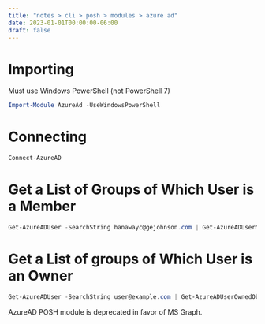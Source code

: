 ```yaml
---
title: "notes > cli > posh > modules > azure ad"
date: 2023-01-01T00:00:00-06:00
draft: false
---
```


# Importing
Must use Windows PowerShell (not PowerShell 7)
```powershell
Import-Module AzureAd -UseWindowsPowerShell
```

# Connecting
```powershell
Connect-AzureAD
```

# Get a List of Groups of Which User is a Member  
```powershell
Get-AzureADUser -SearchString hanawayc@gejohnson.com | Get-AzureADUserMembership | % {Get-AzureADObjectByObjectId -ObjectId $_.ObjectId | select DisplayName,ObjectType,MailEnabled,SecurityEnabled,ObjectId} | Format-Table
```

# Get a List of groups of Which User is an Owner
```powershell
Get-AzureADUser -SearchString user@example.com | Get-AzureADUserOwnedObject
```
AzureAD POSH module is deprecated in favor of MS Graph.
